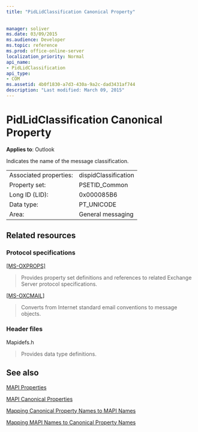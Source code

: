```yaml
---
title: "PidLidClassification Canonical Property"
 
 
manager: soliver
ms.date: 03/09/2015
ms.audience: Developer
ms.topic: reference
ms.prod: office-online-server
localization_priority: Normal
api_name:
- PidLidClassification
api_type:
- COM
ms.assetid: 4b0f1830-a7d3-430a-9a2c-dad3431af744
description: "Last modified: March 09, 2015"
---
```


# PidLidClassification Canonical Property

  
  
**Applies to**: Outlook 
  
Indicates the name of the message classification.
  
|||
|:-----|:-----|
|Associated properties:  <br/> |dispidClassification  <br/> |
|Property set:  <br/> |PSETID_Common  <br/> |
|Long ID (LID):  <br/> |0x000085B6  <br/> |
|Data type:  <br/> |PT_UNICODE  <br/> |
|Area:  <br/> |General messaging  <br/> |
   
## Related resources

### Protocol specifications

[[MS-OXPROPS]](http://msdn.microsoft.com/library/f6ab1613-aefe-447d-a49c-18217230b148%28Office.15%29.aspx)
  
> Provides property set definitions and references to related Exchange Server protocol specifications.
    
[[MS-OXCMAIL]](http://msdn.microsoft.com/library/b60d48db-183f-4bf5-a908-f584e62cb2d4%28Office.15%29.aspx)
  
> Converts from Internet standard email conventions to message objects.
    
### Header files

Mapidefs.h
  
> Provides data type definitions.
    
## See also



[MAPI Properties](mapi-properties.md)
  
[MAPI Canonical Properties](mapi-canonical-properties.md)
  
[Mapping Canonical Property Names to MAPI Names](mapping-canonical-property-names-to-mapi-names.md)
  
[Mapping MAPI Names to Canonical Property Names](mapping-mapi-names-to-canonical-property-names.md)


